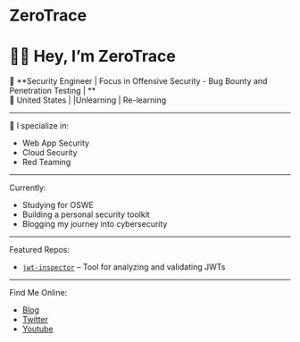 # ZeroTrace
# 👋🏾 Hey, I’m ZeroTrace

🎯 **Security Engineer | Focus in Offensive Security - Bug Bounty and Penetration Testing | **  
📍 United States |
|Unlearning | Re-learning 

---

🔐 I specialize in:
- Web App Security 
- Cloud Security 
- Red Teaming 

---

Currently:
- Studying for OSWE
- Building a personal security toolkit
- Blogging my journey into cybersecurity




---

 Featured Repos:
- [`jwt-inspector`](#) – Tool for analyzing and validating JWTs

---

Find Me Online:
- [Blog](https://medium.com/@prudiee)
- [Twitter](https://twitter.com/Zero0_Trace)
- [Youtube](https://www.youtube.com/@prudieeee)

